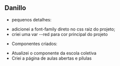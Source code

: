 ## Danillo

* pequenos detalhes:
 - adicionei a font-family direto no css raiz do projeto; 
 - criei uma var --red para cor principal do projeto

* Componentes criados:
 - Atualizei o componente da escola coletiva
 - Criei a página de aulas abertas e pílulas